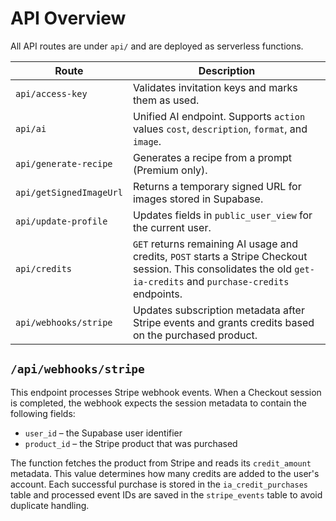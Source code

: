 # API Overview

All API routes are under `api/` and are deployed as serverless functions.

| Route | Description |
|-------|-------------|
| `api/access-key` | Validates invitation keys and marks them as used. |
| `api/ai` | Unified AI endpoint. Supports `action` values `cost`, `description`, `format`, and `image`. |
| `api/generate-recipe` | Generates a recipe from a prompt (Premium only). |
| `api/getSignedImageUrl` | Returns a temporary signed URL for images stored in Supabase. |
| `api/update-profile` | Updates fields in `public_user_view` for the current user. |
| `api/credits` | `GET` returns remaining AI usage and credits, `POST` starts a Stripe Checkout session. This consolidates the old `get-ia-credits` and `purchase-credits` endpoints. |
| `api/webhooks/stripe` | Updates subscription metadata after Stripe events and grants credits based on the purchased product. |

## `/api/webhooks/stripe`

This endpoint processes Stripe webhook events. When a Checkout session is completed, the webhook expects the session metadata to contain the following fields:

- `user_id` – the Supabase user identifier
- `product_id` – the Stripe product that was purchased

The function fetches the product from Stripe and reads its `credit_amount` metadata. This value determines how many credits are added to the user's account. Each successful purchase is stored in the `ia_credit_purchases` table and processed event IDs are saved in the `stripe_events` table to avoid duplicate handling.
